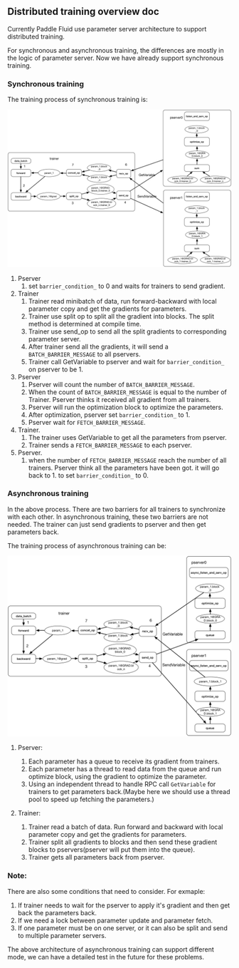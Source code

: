 ## Distributed training overview doc

Currently Paddle Fluid use parameter server architecture to support distributed training.

For synchronous and asynchronous training, the differences are mostly in the logic of parameter server. Now we have already support synchronous training.

### Synchronous training

The training process of synchronous training is:

![synchronous distributed training](./src/sync_distributed_training.png)

1. Pserver
    1. set `barrier_condition_` to 0 and waits for trainers to send gradient.
1. Trainer
    1. Trainer read minibatch of data, run forward-backward with local parameter copy and get the gradients for parameters.
    1. Trainer use split op to split all the gradient into blocks. The split method is determined at compile time.
    1. Trainer use send_op to send all the split gradients to corresponding parameter server.
    1. After trainer send all the gradients, it will send a `BATCH_BARRIER_MESSAGE` to all pservers.
    1. Trainer call GetVariable to pserver and wait for `barrier_condition_` on pserver to be 1.
1. Pserver
   1. Pserver will count the number of `BATCH_BARRIER_MESSAGE`.
    1. When the count of `BATCH_BARRIER_MESSAGE` is equal to the number of Trainer. Pserver thinks it received all gradient from all trainers.
    1. Pserver will run the optimization block to optimize the parameters.
    1. After optimization, pserver set `barrier_condition_` to 1.
    1. Pserver wait for `FETCH_BARRIER_MESSAGE`.
1. Trainer.
    1. The trainer uses GetVariable to get all the parameters from pserver.
    1. Trainer sends a `FETCH_BARRIER_MESSAGE` to each pserver.
1. Pserver.
    1. when the number of `FETCH_BARRIER_MESSAGE` reach the number of all trainers. Pserver think all the parameters have been got. it will go back to 1. to set `barrier_condition_` to 0.

### Asynchronous training
In the above process. There are two barriers for all trainers to synchronize with each other. In asynchronous training, these two barriers are not needed. The trainer can just send gradients to pserver and then get parameters back.

The training process of asynchronous training can be:

![asynchronous distributed training](./src/async_distributed_training.png)

1. Pserver:
    1. Each parameter has a queue to receive its gradient from trainers.
    1. Each parameter has a thread to read data from the queue and run optimize block, using the gradient to optimize the parameter.
    1. Using an independent thread to handle RPC call `GetVariable` for trainers to get parameters back.(Maybe here we should use a thread pool to speed up fetching the parameters.)

1. Trainer:
    1. Trainer read a batch of data. Run forward and backward with local parameter copy and get the gradients for parameters.
    1. Trainer split all gradients to blocks and then send these gradient blocks to pservers(pserver will put them into the queue).
    2. Trainer gets all parameters back from pserver.

### Note:
There are also some conditions that need to consider. For exmaple:

1. If trainer needs to wait for the pserver to apply it's gradient and then get back the parameters back.
1. If we need a lock between parameter update and parameter fetch.
1. If one parameter must be on one server, or it can also be split and send to multiple parameter servers.

The above architecture of asynchronous training can support different mode, we can have a detailed test in the future for these problems.
